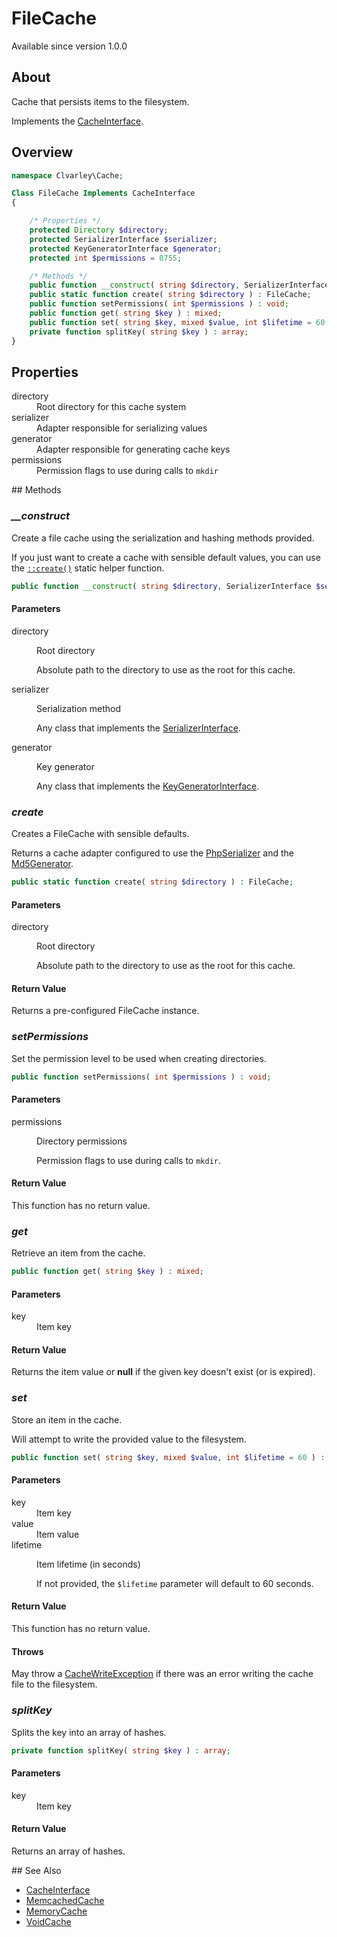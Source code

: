 # FileCache

Available since version 1.0.0

## About

Cache that persists items to the filesystem.

Implements the [CacheInterface](CacheInterface.md).

## Overview

```php
namespace Clvarley\Cache;

Class FileCache Implements CacheInterface
{

    /* Properties */
    protected Directory $directory;
    protected SerializerInterface $serializer;
    protected KeyGeneratorInterface $generator;
    protected int $permissions = 0755;

    /* Methods */
    public function __construct( string $directory, SerializerInterface $serializer, KeyGeneratorInterface $generator  );
    public static function create( string $directory ) : FileCache;
    public function setPermissions( int $permissions ) : void;
    public function get( string $key ) : mixed;
    public function set( string $key, mixed $value, int $lifetime = 60 ) : void;
    private function splitKey( string $key ) : array;
}
```

## Properties

<dl>
  <dt>directory</dt>
  <dd>Root directory for this cache system</dd>
  <dt>serializer</dt>
  <dd>Adapter responsible for serializing values</dd>
  <dt>generator</dt>
  <dd>Adapter responsible for generating cache keys</dd>
  <dt>permissions</dt>
  <dd>Permission flags to use during calls to <code>mkdir</code></dd>
</dl>

## Methods
### *__construct*

Create a file cache using the serialization and hashing methods provided.

If you just want to create a cache with sensible default values, you can use the
[`::create()`](#create) static helper function.

```php
public function __construct( string $directory, SerializerInterface $serializer, KeyGeneratorInterface $generator  );
```

#### Parameters

<dl>
  <dt>directory</dt>
  <dd>
    <p>Root directory</p>
    <p>Absolute path to the directory to use as the root for this cache.</p>
  </dd>
  <dt>serializer</dt>
  <dd>
    <p>Serialization method</p>
    <p>Any class that implements the <a href="./SerializerInterface.md">SerializerInterface</a>.</p>
  </dd>
  <dt>generator</dt>
  <dd>
    <p>Key generator</p>
    <p>Any class that implements the <a href="./KeyGeneratorInterface.md">KeyGeneratorInterface</a>.</p>
  </dd>
</dl>

### *create*

Creates a FileCache with sensible defaults.

Returns a cache adapter configured to use the [PhpSerializer](Serialization/PhpSerializer.md)
and the [Md5Generator](Key/Md5Generator.md).

```php
public static function create( string $directory ) : FileCache;
```

#### Parameters

<dl>
  <dt>directory</dt>
  <dd>
    <p>Root directory</p>
    <p>Absolute path to the directory to use as the root for this cache.</p>
  </dd>
</dl>

#### Return Value

Returns a pre-configured FileCache instance.

### *setPermissions*

Set the permission level to be used when creating directories.

```php
public function setPermissions( int $permissions ) : void;
```

#### Parameters

<dl>
  <dt>permissions</dt>
  <dd>
    <p>Directory permissions</p>
    <p>Permission flags to use during calls to <code>mkdir</code>.</p>
  </dd>
</dl>

#### Return Value

This function has no return value.

### *get*

Retrieve an item from the cache.

```php
public function get( string $key ) : mixed;
```

#### Parameters

<dl>
  <dt>key</dt>
  <dd>Item key</dd>
</dl>

#### Return Value

Returns the item value or **null** if the given key doesn't exist (or is
expired).

### *set*

Store an item in the cache.

Will attempt to write the provided value to the filesystem.

```php
public function set( string $key, mixed $value, int $lifetime = 60 ) : void;
```

#### Parameters

<dl>
  <dt>key</dt>
  <dd>Item key</dd>
  <dt>value</dt>
  <dd>Item value</dd>
  <dt>lifetime</dt>
  <dd>
    <p>Item lifetime (in seconds)</p>
    <p>If not provided, the <code>$lifetime</code> parameter will default to 60 seconds.</p>
  </dd>
</dl>

#### Return Value

This function has no return value.

#### Throws

May throw a [CacheWriteException](Exception/CacheWriteException.md) if there was
an error writing the cache file to the filesystem.

### *splitKey*

Splits the key into an array of hashes.

```php
private function splitKey( string $key ) : array;
```

#### Parameters

<dl>
  <dt>key</dt>
  <dd>Item key</dd>
</dl>

#### Return Value

Returns an array of hashes.

## See Also

* [CacheInterface](CacheInterface.md)
* [MemcachedCache](MemcachedCache.md)
* [MemoryCache](MemoryCache.md)
* [VoidCache](VoidCache.md)
